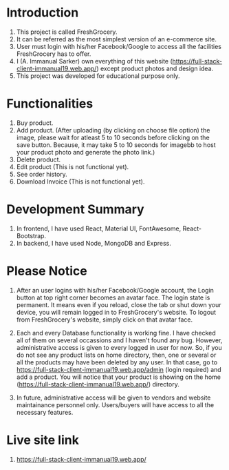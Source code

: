 # Introduction

1. This project is called FreshGrocery.
2. It can be referred as the most simplest version of an e-commerce site.
3. User must login with his/her Facebook/Google to access all the facilities FreshGrocery has to offer.
4. I (A. Immanual Sarker) own everything of this website (https://full-stack-client-immanual19.web.app/) except product photos and design idea.
5. This project was developed for educational purpose only.

# Functionalities

1. Buy product.
2. Add product. (After uploading (by clicking on choose file option) the image, please wait for atleast 5 to 10 seconds before clicking on the save button. Because, it may take 5 to 10 seconds for imagebb to host your product photo and generate the photo link.)
3. Delete product.
4. Edit product (This is not functional yet).
5. See order history.
6. Download Invoice (This is not functional yet).

# Development Summary

1. In frontend, I have used React, Material UI, FontAwesome, React-Bootstrap.
2. In backend, I have used Node, MongoDB and Express.

# Please Notice

1. After an user logins with his/her Facebook/Google account, the Login button at top right corner becomes an avatar face. The login state is permanent. It means even if you reload, close the tab or shut down your device, you will remain logged in to FreshGrocery's website. To logout from FreshGrocery's website, simply click on that avatar face.

2. Each and every Database functionality is working fine. I have checked all of them on several occassions and I haven't found any bug. However, administrative access is given to every logged in user for now. So, if you do not see any product lists on home directory, then, one or several or all the products may have been deleted by any user. In that case, go to https://full-stack-client-immanual19.web.app/admin (login required) and add a product. You will notice that your product is showing on the home (https://full-stack-client-immanual19.web.app/) directory.

3. In future, administrative access will be given to vendors and website maintainance personnel only. Users/buyers will have access to all the necessary features.

# Live site link

1. https://full-stack-client-immanual19.web.app/